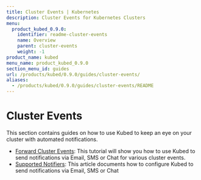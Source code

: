 ```yaml
---
title: Cluster Events | Kubernetes
description: Cluster Events for Kubernetes Clusters
menu:
  product_kubed_0.9.0:
    identifier: readme-cluster-events
    name: Overview
    parent: cluster-events
    weight: -1
product_name: kubed
menu_name: product_kubed_0.9.0
section_menu_id: guides
url: /products/kubed/0.9.0/guides/cluster-events/
aliases:
  - /products/kubed/0.9.0/guides/cluster-events/README
---
```


# Cluster Events

This section contains guides on how to use Kubed to keep an eye on your cluster with automated notifications.

- [Forward Cluster Events](/products/kubed/0.9.0/guides/cluster-events/event-forwarder): This tutorial will show you how to use Kubed to send notifications via Email, SMS or Chat for various cluster events.
- [Supported Notifiers](/products/kubed/0.9.0/guides/cluster-events/notifiers): This article documents how to configure Kubed to send notifications via Email, SMS or Chat
